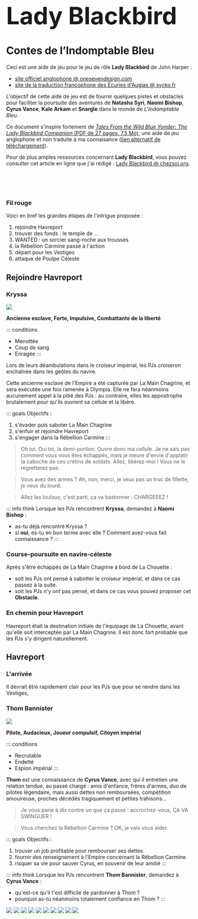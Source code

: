 <h1 style="font-size: 4rem; margin: 0">Lady Blackbird</h1>

# Contes de l’Indomptable Bleu

Ceci est une aide de jeu pour le jeu de rôle **Lady Blackbird** de John Harper :

* [site officiel anglophone @ onesevendesign.com](http://www.onesevendesign.com/ladyblackbird/)
* [site de la traduction francophone des Écuries d'Augias @ sycko.fr](https://www.sycko.fr/ecuries-augias)

L'objectif de cette aide de jeu est de fournir quelques pistes et obstacles pour faciliter la poursuite des aventures de **Natasha Syri**, **Naomi Bishop**, **Cyrus Vance**, **Kale Arkam** et **Snargle** dans le monde de _L’Indomptable Bleu_.

Ce document s'inspire fortement de [_Tales From the Wild Blue Yonder: The Lady Blackbird Companion_ (PDF de 27 pages, 7,5 Mo)](https://app.box.com/s/yj9y4ascil), une aide de jeu anglophone et non traduite à ma connaisance (<a href="https://archive.org/details/blackbirdcompanion/page/n1/mode/2up">lien alternatif de téléchargement</a>).

Pour de plus amples ressources concernant **Lady Blackbird**,
vous pouvez consulter cet article en ligne que j'ai rédigé : [Lady Blackbird @ chezsoi.org](<https://chezsoi.org/lucas/blog/lady-blackbird.html>).

<br><br><br>

### Fil rouge
Voici en bref les grandes étapes de l'intrigue proposée :
1. rejoindre Havreport
2. trouver des fonds : le temple de ...
3. WANTED : un sorcier sang-roche aux trousses
4. la Rébellion Carmine passe à l'action
5. départ pour les Vestiges
6. attaque de Poulpe Céleste


## Rejoindre Havreport

### Kryssa

<img class="float-left size21" src="https://64.media.tumblr.com/1f52bcf99af1fed4baccb22cb0967827/tumblr_pohhpoB9ig1sazby5o1_500.jpg">
<!-- Source: https://www.artstation.com/artwork/qAOxwn -->

**Ancienne esclave, Forte, Impulsive, Combattante de la liberté**

::: conditions
* Menottée
* Coup de sang
* Enragée
:::

Lors de leurs déambulations dans le croiseur impérial,
les PJs croiseron enchaînée dans les geôles du navire.

Cette ancienne esclave de l'Empire a été capturée par La Main Chagrine,
et sera exécutée une fois ramenée à Olympia.
Elle ne fera néanmoins aucunement appel à la pitié des PJs :
au contraire, elles les appostrophe brutalement pour qu'ils ouvrent sa cellule et la libère.

::: goals
Objectifs :
1. s'évader puis saboter La Main Chagrine
2. s'enfuir et rejoindre Havreport
3. s'engager dans la Rébellion Carmine
:::

> Oh toi. Oui toi, la demi-portion. Ouvre donc ma cellule.
> Je ne sais pas comment vous vous êtes échappés,
> mais je meure d'envie d'applatir la caboche de ces crétins de soldats.
> Allez, libérez-moi ! Vous ne le regretterez pas.

> Vous avez des armes ? Ah, non, merci, je veux pas un truc de fillette, je veux du lourd.

> Allez les loulous, c'est parti, ça va bastonner : CHARGEEEZ !

::: info think
Lorsque les PJs rencontrent **Kryssa**, demandez à **Naomi Bishop** :
* as-tu déjà rencontré Kryssa ?
* si **oui**, es-tu en bon terme avec elle ? Comment avez-vous fait connaissance ?
:::

### Course-poursuite en navire-céleste
Après s'être échappés de La Main Chagrine à bord de La Chouette :

* soit les PJs ont pensé à sabotter le croiseur impérial, et dans ce cas passez à la suite.
* soit les PJs n'y ont pas pensé, et dans ce cas vous pouvez proposer cet **Obstacle**.

### En chemin pour Havreport
Havreport était la destination initiale de l'équipage de La Chouette,
avant qu'elle soit interceptée par La Main Chagrine.
Il est donc fort probable que les PJs s'y dirigent naturellement.


## Havreport

### L'arrivée
Il devrait être rapidement clair pour les PJs que pour se rendre dans les Vestiges,


### Thom Bannister
<img class="float-left" src="https://i.pinimg.com/originals/ee/d6/03/eed603e47b67e6a4b48e95de02bb8614.jpg">

**Pilote, Audacieux, Joueur compulsif, Citoyen impérial**

::: conditions
* Recrutable
* Endetté
* Espion impérial
:::

**Thom** est une connaissance de **Cyrus Vance**, avec qui il entretien une relation tendue, au passé chargé :
amis d'enfance, frères d'armes, duo de pilotes légendaire, mais aussi dettes non remboursées, compétition amouireuse, proches décédés tragiquement et petites trahisons...

> Je vous parie à dix contre un que ça passe : accrochez-vous, ÇA VA SWINGUER !

> Vous cherchez la Rébellion Carmine ? OK, je vais vous aider.

::: goals
Objectifs :
1. trouver un job profitable pour rembourser ses dettes
2. fournir des renseignement à l'Empire concernant la Rébellion Carmine
3. risquer sa vie pour sauver Cyrus, en souvenir de leur amitié
:::

::: info think
Lorsque les PJs rencontrent **Thom Bannister**, demandez à **Cyrus Vance** :
* qu'est-ce qu'il t'est difficile de pardonner à Thom ?
* pourquoi as-tu néanmoins totalement confiance en Thom ?
:::

<img src="https://i.pinimg.com/originals/a2/b6/34/a2b6340fbea359c40ccfa82df049f957.jpg">

<img src="https://i.pinimg.com/originals/02/ec/ad/02ecad27d9b5b39f05c8dc789e57df10.jpg">

<img src="https://fiverr-res.cloudinary.com/images/t_main1,q_auto,f_auto,q_auto,f_auto/gigs/285468210/original/d503313bcdbeb950cbe4c9583f81e8eabf4a60d2/design-steampunk-city-or-character.png">

<img src="https://i.pinimg.com/originals/88/d4/b8/88d4b856640d35326ad9501631a0f8d0.jpg">

<img class="large" src="https://i.pinimg.com/originals/fe/32/39/fe3239589b61ce197c5b868aeaf3b9ce.jpg">

<img class="large" src="https://cdnb.artstation.com/p/assets/images/images/008/110/529/large/kino-scialabba-airships-k3.jpg?1510564367">

<img src="https://i.pinimg.com/originals/5f/41/b0/5f41b07623650ca6e62de08cdde6f5e5.jpg">

<img src="https://i.pinimg.com/originals/1f/0a/c0/1f0ac09d0d6b7eea0341ccdb706a88c5.jpg">

<img src="https://i.pinimg.com/originals/7a/06/36/7a0636f1ee76f6a2dd88559e22306fc2.jpg">

<img src="https://i.pinimg.com/originals/76/80/89/768089d6b72211c347de547a9f639b28.jpg">
